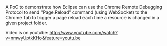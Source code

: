 A PoC to demonstrate how Eclipse can use the Chrome Remote Debugging Protocol to send "Page.Reload" command (using WebSocket) to the Chrome Tab to trigger a page reload each time a resource is changed in a given project folder.

Video is on youtube: http://www.youtube.com/watch?v=nmwyUptkKHo&feature=youtu.be

